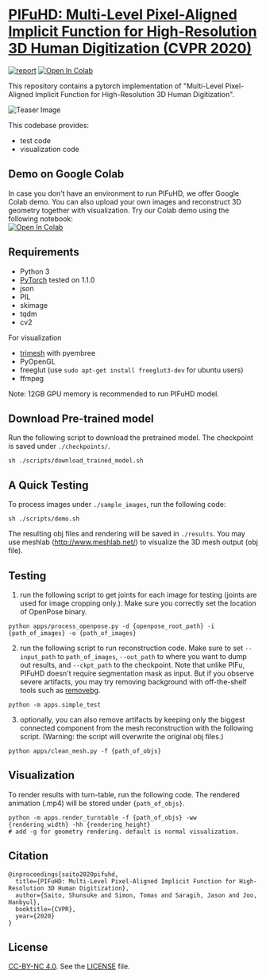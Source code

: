 # [PIFuHD: Multi-Level Pixel-Aligned Implicit Function for High-Resolution 3D Human Digitization (CVPR 2020)](https://shunsukesaito.github.io/PIFuHD/)

[![report](https://img.shields.io/badge/arxiv-report-red)](https://arxiv.org/pdf/2004.00452.pdf) [![Open In Colab](https://colab.research.google.com/assets/colab-badge.svg)](https://colab.research.google.com/drive/11z58bl3meSzo6kFqkahMa35G5jmh2Wgt?usp=sharing)

This repository contains a pytorch implementation of "Multi-Level Pixel-Aligned Implicit Function for High-Resolution 3D Human Digitization".

![Teaser Image](https://shunsukesaito.github.io/PIFuHD/resources/images/teaser.png)

This codebase provides: 
- test code
- visualization code

## Demo on Google Colab
In case you don't have an environment to run PIFuHD, we offer Google Colab demo. You can also upload your own images and reconstruct 3D geometry together with visualization. Try our Colab demo using the following notebook: \
[![Open In Colab](https://colab.research.google.com/assets/colab-badge.svg)](https://colab.research.google.com/drive/11z58bl3meSzo6kFqkahMa35G5jmh2Wgt)

## Requirements
- Python 3
- [PyTorch](https://pytorch.org/) tested on 1.1.0
- json
- PIL
- skimage
- tqdm
- cv2

For visualization
- [trimesh](https://trimsh.org/) with pyembree
- PyOpenGL
- freeglut (use `sudo apt-get install freeglut3-dev` for ubuntu users)
- ffmpeg

Note: 12GB GPU memory is recommended to run PIFuHD model. 


## Download Pre-trained model

Run the following script to download the pretrained model. The checkpoint is saved under `./checkpoints/`.
```
sh ./scripts/download_trained_model.sh
```

## A Quick Testing
To process images under `./sample_images`, run the following code:
```
sh ./scripts/demo.sh
```
The resulting obj files and rendering will be saved in `./results`. You may use meshlab (http://www.meshlab.net/) to visualize the 3D mesh output (obj file). 


## Testing

1. run the following script to get joints for each image for testing (joints are used for image cropping only.). Make sure you correctly set the location of OpenPose binary.
```
python apps/process_openpose.py -d {openpose_root_path} -i {path_of_images} -o {path_of_images}
```

2. run the following script to run reconstruction code. Make sure to set `--input_path` to `path_of_images`, `--out_path` to where you want to dump out results, and `--ckpt_path` to the checkpoint. Note that unlike PIFu, PIFuHD doesn't require segmentation mask as input. But if you observe severe artifacts, you may try removing background with off-the-shelf tools such as [removebg](https://www.remove.bg/). 
```
python -m apps.simple_test
```

3. optionally, you can also remove artifacts by keeping only the biggest connected component from the mesh reconstruction with the following script. (Warning: the script will overwrite the original obj files.)
```
python apps/clean_mesh.py -f {path_of_objs}
```

## Visualization
To render results with turn-table, run the following code. The rendered animation (.mp4) will be stored under `{path_of_objs}`.
```
python -m apps.render_turntable -f {path_of_objs} -ww {rendering_width} -hh {rendering_height} 
# add -g for geometry rendering. default is normal visualization.
```

## Citation
```
@inproceedings{saito2020pifuhd,
  title={PIFuHD: Multi-Level Pixel-Aligned Implicit Function for High-Resolution 3D Human Digitization},
  author={Saito, Shunsuke and Simon, Tomas and Saragih, Jason and Joo, Hanbyul},
  booktitle={CVPR},
  year={2020}
}
```
## License
[CC-BY-NC 4.0](https://creativecommons.org/licenses/by-nc/4.0/legalcode). 
See the [LICENSE](LICENSE) file. 
